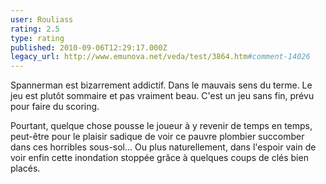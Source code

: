```yaml
---
user: Rouliass
rating: 2.5
type: rating
published: 2010-09-06T12:29:17.000Z
legacy_url: http://www.emunova.net/veda/test/3864.htm#comment-14026
---
```

Spannerman est bizarrement addictif. Dans le mauvais sens du terme. Le jeu est plutôt sommaire et pas vraiment beau. C'est un jeu sans fin, prévu pour faire du scoring.

Pourtant, quelque chose pousse le joueur à y revenir de temps en temps, peut-être pour le plaisir sadique de voir ce pauvre plombier succomber dans ces horribles sous-sol... Ou plus naturellement, dans l'espoir vain de voir enfin cette inondation stoppée grâce à quelques coups de clés bien placés.